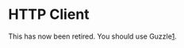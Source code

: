 HTTP Client
===========

This has now been retired. You should use Guzzle[1].

[1]: http://guzzlephp.org/ "Guzzle PHP Http Client Library"